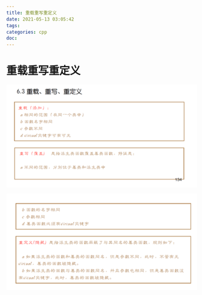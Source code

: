 ```yaml
---
title: 重载重写重定义
date: 2021-05-13 03:05:42
tags:
categories: cpp
doc:
---
```


# 重载重写重定义

![1620846366366](/images/javawz/1620846366366.png)

![1620846376910](/images/javawz/1620846376910.png)

